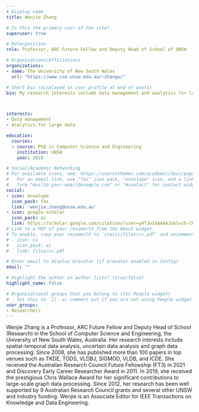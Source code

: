 ```yaml
---
# Display name
title: Wenjie Zhang

# Is this the primary user of the site?
superuser: true

# Role/position
role: Professor, ARC Future Fellow and Deputy Head of School of UNSW

# Organizations/Affiliations
organizations:
- name: The University of New South Wales
  url: "https://www.cse.unsw.edu.au/~zhangw/"

# Short bio (displayed in user profile at end of posts)
bio: My research interests include data management and analytics for large data, especially for graph/network, spatial-temporal and image data.



interests:
- Data management
- Analytics for large data

education:
  courses:
  - course: PhD in Computer Science and Engineering
    institution: UNSW
    year: 2010

# Social/Academic Networking
# For available icons, see: https://sourcethemes.com/academic/docs/page-builder/#icons
#   For an email link, use "fas" icon pack, "envelope" icon, and a link in the
#   form "mailto:your-email@example.com" or "#contact" for contact widget.
social:
- icon: envelope
  icon_pack: fas
  link: 'wenjie.zhang@unsw.edu.au'
- icon: google-scholar
  icon_pack: ai
  link: https://scholar.google.com/citations?user=yHTJo1kAAAAJ&hl=zh-CN
# Link to a PDF of your resume/CV from the About widget.
# To enable, copy your resume/CV to `static/files/cv.pdf` and uncomment the lines below.
# - icon: cv
#   icon_pack: ai
#   link: files/cv.pdf

# Enter email to display Gravatar (if Gravatar enabled in Config)
email: ""

# Highlight the author in author lists? (true/false)
highlight_name: false

# Organizational groups that you belong to (for People widget)
#   Set this to `[]` or comment out if you are not using People widget.
user_groups:
- Researchers
---
```


Wenjie Zhang is a Professor, ARC Future Fellow and Deputy Head of School (Research) in the School of Computer Science and Engineering, the University of New South Wales, Australia. Her research interests include spatial-temporal data analysis, uncertain data analysis and graph data processing. Since 2008, she has published more than 100 papers in top venues such as TKDE, TODS, VLDBJ, SIGMOD, VLDB, and ICDE. She received the Australian Research Council Future Fellowship (FT3) in 2021 and Discovery Early Career Researcher Award in 2011. In 2019, she received the prestigious Chris Wallace Award for her significant contributions to large-scale graph data processing. Since 2012, her research has been well supported by 9 Australian Research Council grants and several other UNSW and industry funding. Wenjie is an Associate Editor for IEEE Transactions on Knowledge and Data Engineering. 